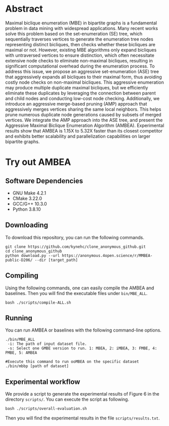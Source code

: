 # Abstract
Maximal biclique enumeration (MBE) in bipartite graphs is a fundamental problem in data mining with widespread applications.
Many recent works solve this problem based on the set-enumeration (SE) tree,
which sequentially traverses vertices to generate the enumeration tree nodes representing distinct bicliques,
then checks whether these bicliques are maximal or not.
However, existing MBE algorithms only expand bicliques with untraversed vertices to ensure distinction,
which often necessitate extensive node checks to eliminate non-maximal bicliques,
resulting in significant computational overhead during the enumeration process.
To address this issue, we propose an aggressive set-enumeration (ASE) tree that
aggressively expands all bicliques to their maximal form,
thus avoiding costly node checks on non-maximal bicliques.
This aggressive enumeration may produce multiple duplicate maximal bicliques,
but we efficiently eliminate these duplicates by
leveraging the connection between parent and child nodes 
and conducting low-cost node checking.
Additionally, we introduce an aggressive merge-based pruning (AMP) approach that
aggressively merges vertices sharing the same local neighbors.
This helps prune numerous duplicate node generations caused by subsets of merged vertices.
We integrate the AMP approach into the ASE tree,
and present the Aggressive Maximal Biclique Enumeration Algorithm (AMBEA).
Experimental results show that
AMBEA is 1.15X to 5.32X faster than its closest competitor
and exhibits better scalability and parallelization capabilities on larger bipartite graphs.
# Try out AMBEA
## Software Dependencies
- GNU Make 4.2.1
- CMake 3.22.0
- GCC/G++ 10.3.0
- Python 3.8.10

## Downloading
To download this repository, you can run the following commands.
```
git clone https://github.com/kynehc/clone_anonymous_github.git
cd clone_anonymous_github
python download.py --url https://anonymous.4open.science/r/MMBEA-public-D206/ --dir [target_path]
```

## Compiling
Using the following commands, one can easily compile the AMBEA and baselines. Then you will find the executable files under `bin/MBE_ALL`.
```
bash ./scripts/compile-ALL.sh
```

## Running

You can run AMBEA or baselines with the following command-line options.
```
./bin/MBE_ALL 
 -i: The path of input dataset file.
 -s: Select one GMBE version to run. 1: MBEA, 2: iMBEA, 3: FMBE, 4: PMBE, 5: AMBEA

#Execute this command to run ooMBEA on the specific dataset
./bin/mbbp [path of dataset]
```
## Experimental workflow
We provide a script to generate the experimental results of Figure 6 in the directory `scripts/`. You can execute the script as following.
```
bash ./scripts/overall-evaluation.sh 
```
Then you will find the experimental results in the file `scripts/results.txt`.
